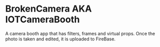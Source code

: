 # BrokenCamera AKA IOTCameraBooth
A camera booth app that has filters, frames and virtual props. Once the photo is taken and edited, it is uploaded to FireBase.
